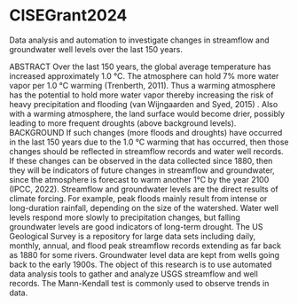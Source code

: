 # CISEGrant2024
Data analysis and automation to investigate changes in streamflow and groundwater well levels over the last 150 years. 

ABSTRACT
Over the last 150 years, the global average temperature has increased approximately 1.0 °C.  The atmosphere can hold 7% more water vapor per 1.0 °C warming (Trenberth, 2011).  Thus a warming atmosphere has the potential to hold more water vapor thereby increasing the risk of heavy precipitation and flooding (van Wijngaarden and Syed, 2015) .  Also with a warming atmosphere, the land surface would become drier, possibly leading to more frequent droughts (above background levels).
BACKGROUND
If such changes (more floods and droughts) have occurred in the last 150 years due to the 1.0 °C warming that has occurred, then those changes should be reflected in streamflow records and water well records.  If these changes can be observed in the data collected since 1880, then they will be indicators of future changes in streamflow and groundwater, since the atmosphere is forecast to warm another 1°C by the year 2100 (IPCC, 2022).  Streamflow and groundwater levels are the direct results of climate forcing.  For example, peak floods mainly result from intense or long-duration rainfall, depending on the size of the watershed.  Water well levels respond more slowly to precipitation changes, but falling groundwater levels are good indicators of long-term drought.  The US Geological Survey is a repository for large data sets including daily, monthly, annual, and flood peak streamflow records extending as far back as 1880 for some rivers.  Groundwater level data are kept from wells going back to the early 1900s.  The object of this research is to use automated data analysis tools to gather and analyze USGS streamflow and well records.  The Mann-Kendall test is commonly used to observe trends in data.
